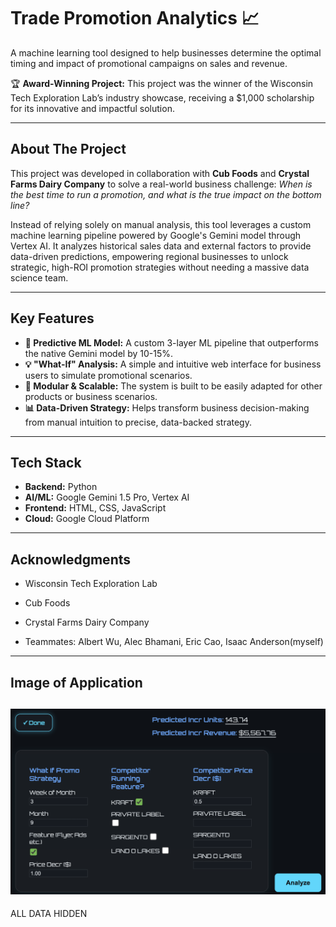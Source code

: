 # Trade Promotion Analytics 📈

A machine learning tool designed to help businesses determine the optimal timing and impact of promotional campaigns on sales and revenue.

🏆 **Award-Winning Project:** This project was the winner of the Wisconsin Tech Exploration Lab’s industry showcase, receiving a $1,000 scholarship for its innovative and impactful solution.

---

## About The Project

This project was developed in collaboration with **Cub Foods** and **Crystal Farms Dairy Company** to solve a real-world business challenge: *When is the best time to run a promotion, and what is the true impact on the bottom line?*

Instead of relying solely on manual analysis, this tool leverages a custom machine learning pipeline powered by Google's Gemini model through Vertex AI. It analyzes historical sales data and external factors to provide data-driven predictions, empowering regional businesses to unlock strategic, high-ROI promotion strategies without needing a massive data science team.

---

## Key Features

* **🤖 Predictive ML Model:** A custom 3-layer ML pipeline that outperforms the native Gemini model by 10-15%.
* **💡 "What-If" Analysis:** A simple and intuitive web interface for business users to simulate promotional scenarios.
* **🔧 Modular & Scalable:** The system is built to be easily adapted for other products or business scenarios.
* **📊 Data-Driven Strategy:** Helps transform business decision-making from manual intuition to precise, data-backed strategy.

---

## Tech Stack

* **Backend:** Python
* **AI/ML:** Google Gemini 1.5 Pro, Vertex AI
* **Frontend:** HTML, CSS, JavaScript
* **Cloud:** Google Cloud Platform

---
## Acknowledgments
* Wisconsin Tech Exploration Lab

* Cub Foods

* Crystal Farms Dairy Company

* Teammates: Albert Wu, Alec Bhamani, Eric Cao, Isaac Anderson(myself)
---
## Image of Application
![Application Image](images/screenshot.png)
---
ALL DATA HIDDEN
